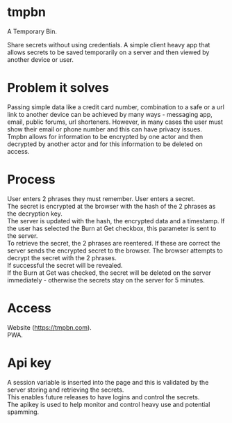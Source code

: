# tmpbn
A Temporary Bin.  

Share secrets without using credentials.
A simple client heavy app that allows secrets to be saved temporarily on a server and then viewed by another device or user.  

Problem it solves
=================
Passing simple data like a credit card number, combination to a safe or a url link to another device can be achieved by many ways - messaging app, email, public forums, url shorteners. However, in many cases the user must show their email or phone number and this can have privacy issues.  
Tmpbn allows for information to be encrypted by one actor and then decrypted by another actor and for this information to be deleted on access.

Process
=======
User enters 2 phrases they must remember. 
User enters a secret.  
The secret is encrypted at the browser with the hash of the 2 phrases as the decryption key.  
The server is updated with the hash, the encrypted data and a timestamp.
If the user has selected the Burn at Get checkbox, this parameter is sent to the server.  
To retrieve the secret, the 2 phrases are reentered. If these are correct the server sends the encrypted secret to the browser.
The browser attempts to decrypt the secret with the 2 phrases.  
If successful the secret will be revealed.  
If the Burn at Get was checked, the secret will be deleted on the server immediately - otherwise the secrets stay on the server for 5 minutes.

Access
======
Website (https://tmpbn.com).  
PWA.  

Api key
=======
A session variable is inserted into the page and this is validated by the server storing and retrieving the secrets.  
This enables future releases to have logins and control the secrets.  
The apikey is used to help monitor and control heavy use and potential spamming.  
